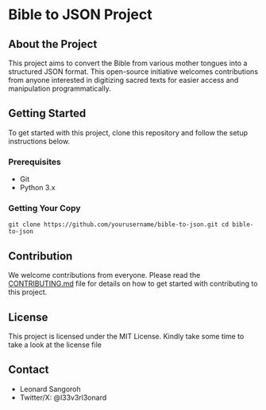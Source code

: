 # Bible to JSON Project


## About the Project
This project aims to convert the Bible from various mother tongues into a structured JSON format. This open-source initiative welcomes contributions from anyone interested in digitizing sacred texts for easier access and manipulation programmatically.

## Getting Started
To get started with this project, clone this repository and follow the setup instructions below.

### Prerequisites
- Git
- Python 3.x

### Getting Your Copy
`
git clone https://github.com/yourusername/bible-to-json.git
cd bible-to-json
`
## Contribution
We welcome contributions from everyone. Please read the [CONTRIBUTING.md](https://github.com/leonardsangoroh/bible-to-json/blob/main/CONTRIBUTING.MD) file for details on how to get started with contributing to this project.

## License
This project is licensed under the MIT License. Kindly take some time to take a look at the license file

## Contact
- Leonard Sangoroh
- Twitter/X: @l33v3rl3onard